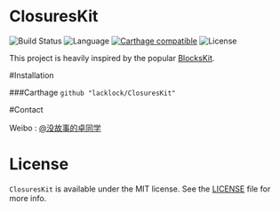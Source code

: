 # ClosuresKit
![Build Status](https://travis-ci.org/lacklock/ClosuresKit.svg)
![Language](https://img.shields.io/badge/language-Swift%202.2-orange.svg)
[![Carthage compatible](https://img.shields.io/badge/Carthage-compatible-4BC51D.svg?style=flat)](https://github.com/Carthage/Carthage)
![License](https://img.shields.io/github/license/mashape/apistatus.svg)

This project is heavily inspired by the popular [BlocksKit](https://github.com/zwaldowski/BlocksKit).

#Installation

###Carthage
<code>github "lacklock/ClosuresKit"</code>

#Contact

Weibo : [@没故事的卓同学](http://weibo.com/1926303682)

# License

`ClosuresKit` is available under the MIT license. See the [LICENSE](./LICENSE) file for more info.